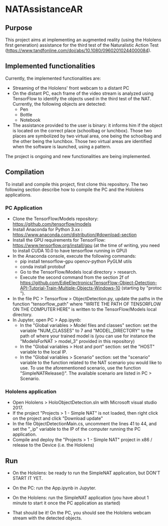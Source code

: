 # NATAssistanceAR

## Purpose
This project aims at implementing an augmented reality (using the Hololens first generation) assistance for the third test of the Naturalistic Action Test (https://www.tandfonline.com/doi/abs/10.1080/09602010244000084).

## Implemented functionalities
Currently, the implemented functionalities are:
- Streaming of the Hololens' front webcam to a distant PC
- On the distant PC, each frame of the video stream is analyzed using TensorFlow to identify the objects used in the third test of the NAT. Currently, the following objects are detected:
  - Pen
  - Bottle
  - Notebook
- The assistance provided to the user is binary: it informs him if the object is located on the correct place (schoolbag or lunchbox). Those two places are symbolized by two virtual area, one being the schoolbag and the other being the lunchbox. Those two virtual areas are identified when the software is launched, using a pattern.

The project is ongoing and new functionalities are being implemented.

## Compilation
To install and compile this project, first clone this repository.
The two following section describe how to compile the PC and the Hololens applications.

### PC Application
- Clone the TensorFlow/Models repository: https://github.com/tensorflow/models
- Install Anaconda for Python 3.xx : https://www.anaconda.com/distribution/#download-section
- Install the GPU requirements for TensorFlow: https://www.tensorflow.org/install/gpu (at the time of writing, you need to install CUDA 10.0 to have tensorflow running in GPU)
- In the Anaconda console, execute the following commands:
  - pip install tensorflow-gpu opencv-python PyGLM utils
  - conda install protobuf
  - Go to the TensorFlow/Models local directory > research.
  - Execute the second command from the section 2f of https://github.com/EdjeElectronics/TensorFlow-Object-Detection-API-Tutorial-Train-Multiple-Objects-Windows-10 (starting by "protoc ").
- In the file PC > Tensorflow > ObjectDetection.py, update the paths in the function "tensorflow_path" where "WRITE THE PATH OF TENSORFLOW ON THE COMPUTER HERE" is written to the TensorFlow/Models local directory.
- In Jupyter, open PC > App.ipynb:
  - In the "Global variables > Model files and classes" section: set the variable "NUM_CLASSES" to 7 and "MODEL_DIRECTORY" to the path of where your trained model is (you can use for instance the "ModelsForNAT > model_3" provided in this repository)
  - In the "Global variables > Host and port" section: set the "HOST" variable to the local IP.
  - In the "Global variables > Scenario" section: set the "scenario" variable to the function related to the NAT scenario you would like to use. To use the aforementioned scenario, use the function "SimpleNATRelease()". The available scenario are listed in PC > Scenario.

### Hololens application
- Open Hololens > HoloObjectDetection.sln with Microsoft visual studio 2017.
- If the project "Projects > 1 - Simple NAT" is not loaded, then right click on the project and click "Download update"
- In the file ObjectDetectionMain.cs, uncomment the lines 41 to 44, and set the "\_ip" variable to the IP of the computer running the PC application. 
- Compile and deploy the "Projects > 1 - Simple NAT" project in x86 / release to the Device (i.e. the Hololens)

## Run
- On the Hololens: be ready to run the SimpleNAT application, but DON'T START IT YET.
- On the PC: run the App.ipynb in Jupyter.
- On the Hololens: run the SimpleNAT application (you have about 1 minute to start it once the PC application as started)

- That should be it! On the PC, you should see the Hololens webcam stream with the detected objects.
